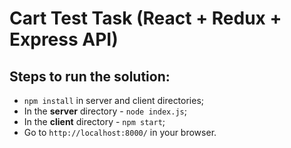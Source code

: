 # Cart Test Task (React + Redux + Express API)

## Steps to run the solution:

-  `npm install` in server and client directories;
-  In the **server** directory - `node index.js`;
-  In the **client** directory - `npm start`;
-  Go to `http://localhost:8000/` in your browser.
